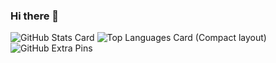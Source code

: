 ### Hi there 👋
![GitHub Stats Card](https://github-readme-stats.vercel.app/api?username=akki1027&theme=tokyonight&show_icons=true)
![Top Languages Card (Compact layout)](https://github-readme-stats.vercel.app/api/top-langs/?username=akki1027&layout=compact&theme=tokyonight)
![GitHub Extra Pins](https://github-readme-stats.vercel.app/api/pin/?username=akki1027&repo=FitReviews&theme=great-gatsby)


<!--
**akki1027/akki1027** is a ✨ _special_ ✨ repository because its `README.md` (this file) appears on your GitHub profile.

Here are some ideas to get you started:

- 🔭 I’m currently working on ...
- 🌱 I’m currently learning ...
- 👯 I’m looking to collaborate on ...
- 🤔 I’m looking for help with ...
- 💬 Ask me about ...
- 📫 How to reach me: ...
- 😄 Pronouns: ...
- ⚡ Fun fact: ...
-->
